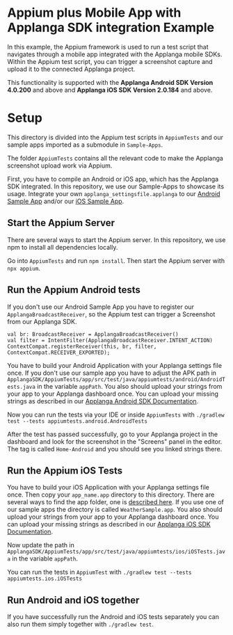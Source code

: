 # Appium plus Mobile App with Applanga SDK integration Example

In this example, the Appium framework is used to run a test script that navigates through a mobile app integrated with the Applanga mobile SDKs. Within the Appium test script, you can trigger a screenshot capture and upload it to the connected Applanga project. 

This functionality is supported with the **Applanga Android SDK Version 4.0.200** and above and **Applanga iOS SDK Version 2.0.184** and above.

# Setup
This directory is divided into the Appium test scripts in `AppiumTests` and our sample apps imported as a submodule in `Sample-Apps`.

The folder `AppiumTests` contains all the relevant code to make the Applanga screenshot upload work via Appium.

First, you have to compile an Android or iOS app, which has the Applanga SDK integrated. In this repository, we use our Sample-Apps to showcase its usage.
Integrate your own `applanga_settingsfile.applanga` to our [Android Sample App](https://github.com/applanga/Sample-Apps/tree/main/Android) and/or our [iOS Sample App](https://github.com/applanga/Sample-Apps/tree/main/iOS/UIKit-Cocoapods).

## Start the Appium Server
There are several ways to start the Appium server.
In this repository, we use npm to install all dependencies locally.

Go into `AppiumTests` and run `npm install`.
Then start the Appium server with `npx appium`.

## Run the Appium Android tests

If you don't use our Android Sample App you have to register our `ApplangaBroadcastReceiver`, so the Appium test can trigger a Screenshot from our Applanga SDK.

```
val br: BroadcastReceiver = ApplangaBroadcastReceiver()
val filter = IntentFilter(ApplangaBroadcastReceiver.INTENT_ACTION)
ContextCompat.registerReceiver(this, br, filter, ContextCompat.RECEIVER_EXPORTED);
```


You have to build your Android Application with your Applanga settings file once.
If you don't use our sample app you have to adjust the APK path in `ApplangaSDK/AppiumTests/app/src/test/java/appiumtests/android/AndroidTests.java` in the variable `appPath`.
You also should upload your strings from your app to your Applanga dashboard once.
You can upload your missing strings as described in our [Applanga Android SDK Documentation](https://www.applanga.com/docs/integration-documentation/android#configuration).

Now you can run the tests via your IDE or inside `AppiumTests` with `./gradlew test --tests appiumtests.android.AndroidTests`

After the test has passed successfully, go to your Applanga project in the dashboard and look for the screenshot in the "Screens" panel in the editor.
The tag is called `Home-Android` and you should see you linked strings there.

## Run the Appium iOS Tests

You have to build your iOS Application with your Applanga settings file once. 
Then copy your `app_name.app` directory to this directory.
There are several ways to find the app folder, one is [described here](https://stackoverflow.com/a/26201618).
If you use one of our sample apps the directory is called `WeatherSample.app`.
You also should upload your strings from your app to your Applanga dashboard once.
You can upload your missing strings as described in our [Applanga iOS SDK Documentation](https://www.applanga.com/docs/integration-documentation/ios#usage).


Now update the path in `ApplangaSDK/AppiumTests/app/src/test/java/appiumtests/ios/iOSTests.java` in the variable `appPath`. 

You can run the tests in `AppiumTest` with `./gradlew test --tests appiumtests.ios.iOSTests`

## Run Android and iOS together
If you have successfully run the Android and iOS tests separately you can also run them simply together with `./gradlew test`.
